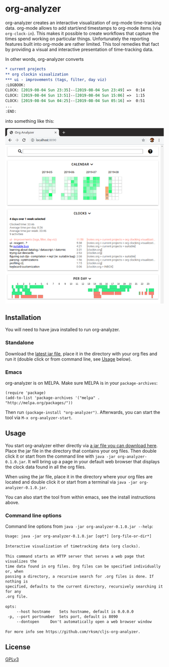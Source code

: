 # org-analyzer

org-analyzer creates an interactive visualization of org-mode time-tracking
data. org-mode allows to add start/end timestamps to org-mode items (via
`org-clock-in`). This makes it possible to create workflows that capture the
times spend working on particular things. Unfortunately the reporting features
built into org-mode are rather limited. This tool remedies that fact by
providing a visual and interactive presentation of time-tracking data.

In other words, org-analyzer converts

```org
* current projects
** org clockin visualization
*** ui - improvements (tags, filter, day viz)
:LOGBOOK:
CLOCK: [2019-08-04 Sun 23:35]--[2019-08-04 Sun 23:49] =>  0:14
CLOCK: [2019-08-04 Sun 13:51]--[2019-08-04 Sun 15:06] =>  1:15
CLOCK: [2019-08-04 Sun 04:25]--[2019-08-04 Sun 05:16] =>  0:51
...
:END:
```

into something like this:

![](doc/2019-08-10_org-analyzer.png)



## Installation

You will need to have java installed to run org-analyzer.

### Standalone

Download the [latest jar file](TODO), place it in the directory with your org
fles and run it (double click or from command line, see [Usage](#Usage) below).

### Emacs

org-analyzer is on MELPA. Make sure MELPA is in your `package-archives`:

```elisp
(require 'package)
(add-to-list 'package-archives '("melpa" . "http://melpa.org/packages/"))
```

Then run `(package-install "org-analyzer")`. Afterwards, you can start the tool
via `M-x org-analyzer-start`.




## Usage

You start org-analyzer either directly via [a jar file you can download
here](TODO). Place the jar file in the directory that contains your org files.
Then double click it or start from the command line with `java -jar org-analyzer-0.1.0.jar`.
It will bring up a page in your default web browser that displays the clock data
found in all the org files.

When using the jar file, place it in the directory where your org files are
located and double click it or start from a terminal via 
`java -jar org-analyzer-0.1.0.jar`.

You can also start the tool from within emacs, see the install instructions
above.

### Command line options

Command line options from `java -jar org-analyzer-0.1.0.jar --help`:

```
Usage: java -jar org-analyzer-0.1.0.jar [opt*] [org-file-or-dir*]

Interactive visualization of timetracking data (org clocks).

This command starts an HTTP server that serves a web page that visualizes the
time data found in org files. Org files can be specified individually or, when
passing a directory, a recursive search for .org files is done. If nothing is
specified, defaults to the current directory, recursively searching it for any
.org file.

opts:
     --host hostname	Sets hostname, default is 0.0.0.0
 -p, --port portnumber	Sets port, default is 8090
     --dontopen		Don't automatically open a web browser window

For more info see https://github.com/rksm/cljs-org-analyzer.
```



## License

[GPLv3](LICENSE)
